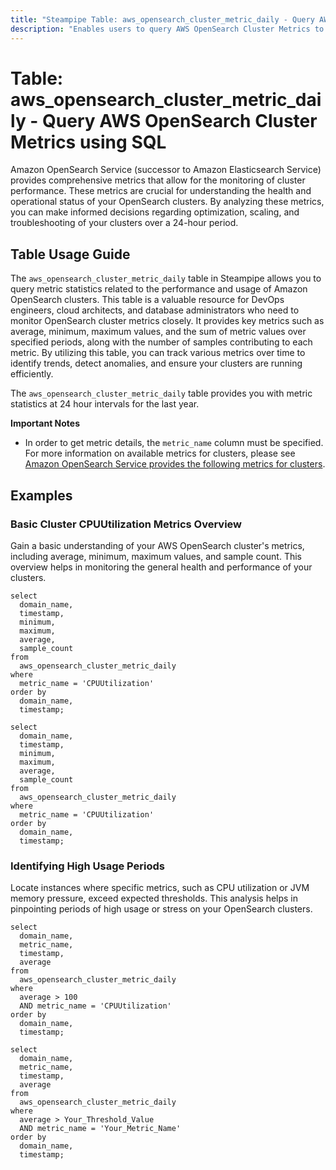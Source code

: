 ```yaml
---
title: "Steampipe Table: aws_opensearch_cluster_metric_daily - Query AWS OpenSearch Cluster Metrics using SQL"
description: "Enables users to query AWS OpenSearch Cluster Metrics to obtain detailed insights into cluster performance metrics."
---
```


# Table: aws_opensearch_cluster_metric_daily - Query AWS OpenSearch Cluster Metrics using SQL

Amazon OpenSearch Service (successor to Amazon Elasticsearch Service) provides comprehensive metrics that allow for the monitoring of cluster performance. These metrics are crucial for understanding the health and operational status of your OpenSearch clusters. By analyzing these metrics, you can make informed decisions regarding optimization, scaling, and troubleshooting of your clusters over a 24-hour period.

## Table Usage Guide

The `aws_opensearch_cluster_metric_daily` table in Steampipe allows you to query metric statistics related to the performance and usage of Amazon OpenSearch clusters. This table is a valuable resource for DevOps engineers, cloud architects, and database administrators who need to monitor OpenSearch cluster metrics closely. It provides key metrics such as average, minimum, maximum values, and the sum of metric values over specified periods, along with the number of samples contributing to each metric. By utilizing this table, you can track various metrics over time to identify trends, detect anomalies, and ensure your clusters are running efficiently.

The `aws_opensearch_cluster_metric_daily` table provides you with metric statistics at 24 hour intervals for the last year.

**Important Notes**
- In order to get metric details, the `metric_name` column must be specified. For more information on available metrics for clusters, please see [Amazon OpenSearch Service provides the following metrics for clusters](https://docs.aws.amazon.com/opensearch-service/latest/developerguide/managedomains-cloudwatchmetrics.html#managedomains-cloudwatchmetrics-cluster-metrics).

## Examples

### Basic Cluster CPUUtilization Metrics Overview
Gain a basic understanding of your AWS OpenSearch cluster's metrics, including average, minimum, maximum values, and sample count. This overview helps in monitoring the general health and performance of your clusters.

```sql+postgres
select
  domain_name,
  timestamp,
  minimum,
  maximum,
  average,
  sample_count
from
  aws_opensearch_cluster_metric_daily
where
  metric_name = 'CPUUtilization'
order by
  domain_name,
  timestamp;
```

```sql+sqlite
select
  domain_name,
  timestamp,
  minimum,
  maximum,
  average,
  sample_count
from
  aws_opensearch_cluster_metric_daily
where
  metric_name = 'CPUUtilization'
order by
  domain_name,
  timestamp;
```

### Identifying High Usage Periods
Locate instances where specific metrics, such as CPU utilization or JVM memory pressure, exceed expected thresholds. This analysis helps in pinpointing periods of high usage or stress on your OpenSearch clusters.

```sql+postgres
select
  domain_name,
  metric_name,
  timestamp,
  average
from
  aws_opensearch_cluster_metric_daily
where
  average > 100
  AND metric_name = 'CPUUtilization'
order by
  domain_name,
  timestamp;
```

```sql+sqlite
select
  domain_name,
  metric_name,
  timestamp,
  average
from
  aws_opensearch_cluster_metric_daily
where
  average > Your_Threshold_Value
  AND metric_name = 'Your_Metric_Name'
order by
  domain_name,
  timestamp;
```